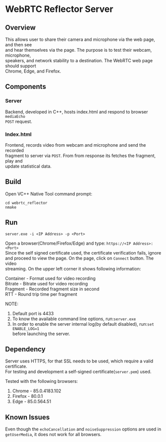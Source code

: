 WebRTC Reflector Server
===========
## Overview

This allows user to share their camera and microphone via the web page, and then see  
and hear themselves via the page. The purpose is to test their webcam, microphone,  
speakers, and network stability to a destination. The WebRTC web page should support  
Chrome, Edge, and Firefox.  

## Components
### Server
Backend, developed in C++, hosts index.html and respond to browser ```mediaEcho```  
```POST``` request.  
### Index.html
Frontend, records video from webcam and microphone and send the recorded  
fragment to server via ```POST```. From from response its fetches the fragment, play and  
update statistical data.   

## Build
Open VC++ Native Tool command prompt:  
```
cd webrtc_reflector
nmake
```

## Run
```
server.exe -i <IP Address> -p <Port>
```
Open a browser(Chrome/Firefox/Edge) and type: ```https://<IP Address>:<Port>```  
Since the self signed certificate used, the certificate verification fails, ignore  
and proceed to view the page. On the page, click on ```Connect``` button. The video  
streaming. On the upper left corner it shows following information:  
  
Container - Format used for video recording  
Bitrate - Bitrate used for video recording  
Fragment - Recorded fragment size in second  
RTT - Round trip time per fragment  

NOTE:  
1. Default port is 4433  
2. To know the available command line options, run:```server.exe```  
3. In order to enable the server internal log(by default disabled), run:```set ENABLE_LOG=1```  
before launching the server.   

## Dependency
Server uses HTTPS, for that SSL needs to be used, which require a valid certificate.  
For testing and development a self-signed certificate(```server.pem```) used.  
  
Tested with the following browsers:  
1. Chrome - 85.0.4183.102  
2. Firefox - 80.0.1  
3. Edge - 85.0.564.51  

## Known Issues
Even though the ```echoCancellation``` and ```noiseSuppression``` options are used in  
```getUserMedia```, it does not work for all browsers.  
 
